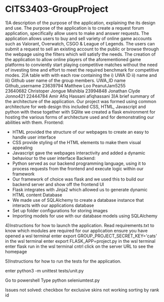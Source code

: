 # CITS3403-GroupProject
1)A description of the purpose of the application, explaining the its design and use.
The purpose of the application is to create a request forum application, specifically allow users to make and answer requests. The application allows users to buy and sell variety of online game accounts such as Valorant, Overwatch, CSGO & League of Legends. The users can submit a request to sell an existing account to the public or browse through the webpage using the filters which will satisfy the needs. The creation of the application to allow online players of the aforementioned game platforms to conviently start playing competitive matches without the need of investing time and effort to meet the required benchmark for competitive modes. 
2)A table with with each row containing the i) UWA ID ii) name and iii) Github user name of the group members.
UWA_ID      name                Github_username
23639794    Matthew Loo         PeanutJam5255    
23640682    Christoper Jongue   Mishibla 
23994848    Jonathan Clyde      Jonno421 
22444784    Amir Afiq Hassani   afiqhassani 
3)A brief summary of the architecture of the application.
Our project was formed using common architecture for web design this included CSS, HTML, Javascript and python with these together with SQlite we created a flask environment for hosting the various forms of architecture used and for demonstrating our abilities with them. 
Frontend:
-	HTML provided the structure of our webpages to create an easy to handle user interface
-	CSS provide styling of the HTML elements to make them visual appealing 
-	Javascript gave the webpages interactivity and added a dynamic behaviour to the user interface
Backend:
-	Python served as our backend programming language, using it to process requests from the frontend and execute logic within our framework
-	Our framework of choice was flask and we used this to build our backend server and show off the frontend UI
-	Flask integrates with Jinja2 which allowed us to generate dynamic HTML content 
Database
-	We made use of SQLAlchemy to create a database instance that interacts with our applications database
-	Set up folder configurations for storing images
-	Importing models for use with our database models using SQLAlchemy

4)Instructions for how to launch the application.
Read requirements.txt to know which modules are required for our application
ensure you have opened a wsl terminal 
enter export GROUP_PROJECT_SECRET_KEY='cats' in the wsl terminal 
enter export FLASK_APP=project.py in the wsl terminal
enter flask run in the wsl terminal 
cntrl click on the server URL to see the homepage

5)Instructions for how to run the tests for the application.

enter python3 -m unittest tests/unit.py

Go to powershell
Type python seleniumtest.py



Issues not solved:
checkbox for exclusive skins not working
sorting by rank id
